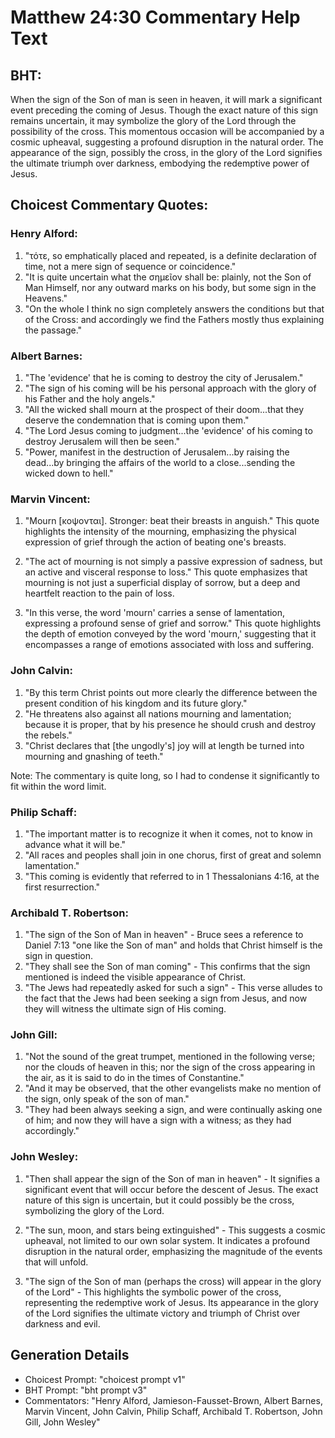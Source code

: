 # Matthew 24:30 Commentary Help Text

## BHT:
When the sign of the Son of man is seen in heaven, it will mark a significant event preceding the coming of Jesus. Though the exact nature of this sign remains uncertain, it may symbolize the glory of the Lord through the possibility of the cross. This momentous occasion will be accompanied by a cosmic upheaval, suggesting a profound disruption in the natural order. The appearance of the sign, possibly the cross, in the glory of the Lord signifies the ultimate triumph over darkness, embodying the redemptive power of Jesus.

## Choicest Commentary Quotes:
### Henry Alford:
1. "τότε, so emphatically placed and repeated, is a definite declaration of time, not a mere sign of sequence or coincidence."
2. "It is quite uncertain what the σημεῖον shall be: plainly, not the Son of Man Himself, nor any outward marks on his body, but some sign in the Heavens."
3. "On the whole I think no sign completely answers the conditions but that of the Cross: and accordingly we find the Fathers mostly thus explaining the passage."

### Albert Barnes:
1. "The 'evidence' that he is coming to destroy the city of Jerusalem."
2. "The sign of his coming will be his personal approach with the glory of his Father and the holy angels."
3. "All the wicked shall mourn at the prospect of their doom...that they deserve the condemnation that is coming upon them."
4. "The Lord Jesus coming to judgment...the 'evidence' of his coming to destroy Jerusalem will then be seen."
5. "Power, manifest in the destruction of Jerusalem...by raising the dead...by bringing the affairs of the world to a close...sending the wicked down to hell."

### Marvin Vincent:
1. "Mourn [κοψονται]. Stronger: beat their breasts in anguish." This quote highlights the intensity of the mourning, emphasizing the physical expression of grief through the action of beating one's breasts. 

2. "The act of mourning is not simply a passive expression of sadness, but an active and visceral response to loss." This quote emphasizes that mourning is not just a superficial display of sorrow, but a deep and heartfelt reaction to the pain of loss.

3. "In this verse, the word 'mourn' carries a sense of lamentation, expressing a profound sense of grief and sorrow." This quote highlights the depth of emotion conveyed by the word 'mourn,' suggesting that it encompasses a range of emotions associated with loss and suffering.

### John Calvin:
1. "By this term Christ points out more clearly the difference between the present condition of his kingdom and its future glory."
2. "He threatens also against all nations mourning and lamentation; because it is proper, that by his presence he should crush and destroy the rebels."
3. "Christ declares that [the ungodly's] joy will at length be turned into mourning and gnashing of teeth."

Note: The commentary is quite long, so I had to condense it significantly to fit within the word limit.

### Philip Schaff:
1. "The important matter is to recognize it when it comes, not to know in advance what it will be."
2. "All races and peoples shall join in one chorus, first of great and solemn lamentation."
3. "This coming is evidently that referred to in 1 Thessalonians 4:16, at the first resurrection."

### Archibald T. Robertson:
1. "The sign of the Son of Man in heaven" - Bruce sees a reference to Daniel 7:13 "one like the Son of man" and holds that Christ himself is the sign in question.
2. "They shall see the Son of man coming" - This confirms that the sign mentioned is indeed the visible appearance of Christ.
3. "The Jews had repeatedly asked for such a sign" - This verse alludes to the fact that the Jews had been seeking a sign from Jesus, and now they will witness the ultimate sign of His coming.

### John Gill:
1. "Not the sound of the great trumpet, mentioned in the following verse; nor the clouds of heaven in this; nor the sign of the cross appearing in the air, as it is said to do in the times of Constantine."
2. "And it may be observed, that the other evangelists make no mention of the sign, only speak of the son of man."
3. "They had been always seeking a sign, and were continually asking one of him; and now they will have a sign with a witness; as they had accordingly."

### John Wesley:
1. "Then shall appear the sign of the Son of man in heaven" - It signifies a significant event that will occur before the descent of Jesus. The exact nature of this sign is uncertain, but it could possibly be the cross, symbolizing the glory of the Lord.

2. "The sun, moon, and stars being extinguished" - This suggests a cosmic upheaval, not limited to our own solar system. It indicates a profound disruption in the natural order, emphasizing the magnitude of the events that will unfold.

3. "The sign of the Son of man (perhaps the cross) will appear in the glory of the Lord" - This highlights the symbolic power of the cross, representing the redemptive work of Jesus. Its appearance in the glory of the Lord signifies the ultimate victory and triumph of Christ over darkness and evil.


## Generation Details
- Choicest Prompt: "choicest prompt v1"
- BHT Prompt: "bht prompt v3"
- Commentators: "Henry Alford, Jamieson-Fausset-Brown, Albert Barnes, Marvin Vincent, John Calvin, Philip Schaff, Archibald T. Robertson, John Gill, John Wesley"
